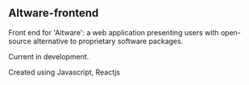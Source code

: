 ## Altware-frontend
Front end for 'Altware': a web application presenting users with open-source alternative to proprietary software packages.


Current in development.


Created using Javascript, Reactjs
